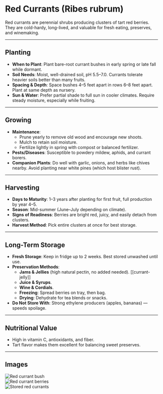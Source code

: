 # Red Currants (Ribes rubrum)

Red currants are perennial shrubs producing clusters of tart red berries. They are cold-hardy, long-lived, and valuable for fresh eating, preserves, and winemaking.

---

## Planting
- **When to Plant**: Plant bare-root currant bushes in early spring or late fall while dormant.
- **Soil Needs**: Moist, well-drained soil, pH 5.5–7.0. Currants tolerate heavier soils better than many fruits.
- **Spacing & Depth**: Space bushes 4–5 feet apart in rows 6–8 feet apart. Plant at same depth as nursery.
- **Sun & Water**: Prefer partial shade to full sun in cooler climates. Require steady moisture, especially while fruiting.

---

## Growing
- **Maintenance**:  
  - Prune yearly to remove old wood and encourage new shoots.  
  - Mulch to retain soil moisture.  
  - Fertilize lightly in spring with compost or balanced fertilizer.  
- **Pests/Diseases**: Susceptible to powdery mildew, aphids, and currant borers.  
- **Companion Plants**: Do well with garlic, onions, and herbs like chives nearby. Avoid planting near white pines (which host blister rust).

---

## Harvesting
- **Days to Maturity**: 1–3 years after planting for first fruit, full production by year 4–5.
- **Season**: Mid-summer (June–July depending on climate).
- **Signs of Readiness**: Berries are bright red, juicy, and easily detach from clusters.
- **Harvest Method**: Pick entire clusters at once for best storage.

---

## Long-Term Storage
- **Fresh Storage**: Keep in fridge up to 2 weeks. Best stored unwashed until use.  
- **Preservation Methods**:  
  - **Jams & Jellies** (high natural pectin, no added needed).  [[currant-jelly]]
  - **Juice & Syrups**.  
  - **Wine & Cordials**.  
  - **Freezing**: Spread berries on tray, then bag.  
  - **Drying**: Dehydrate for tea blends or snacks.  
- **Do Not Store With**: Strong ethylene producers (apples, bananas) — speeds spoilage.

---

## Nutritional Value
- High in vitamin C, antioxidants, and fiber.
- Tart flavor makes them excellent for balancing sweet preserves.

---

## Images
![Red currant bush](images/red-currants-plant.jpg)  
![Red currant berries](images/red-currants-berries.jpg)  
![Stored red currants](images/red-currants-storage.jpg)  
